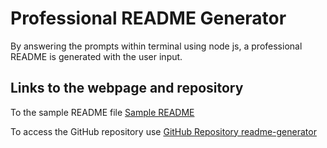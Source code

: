 # Professional README Generator
By answering the prompts within terminal using node js, a professional README is generated with the user input.

## Links to the webpage and repository

To the sample README file [Sample README](https://haruka08.github.io/readme-generator/Develop/README.md)

To access the GitHub repository use [GitHub Repository readme-generator](https://github.com/Haruka08/readme-generator)



